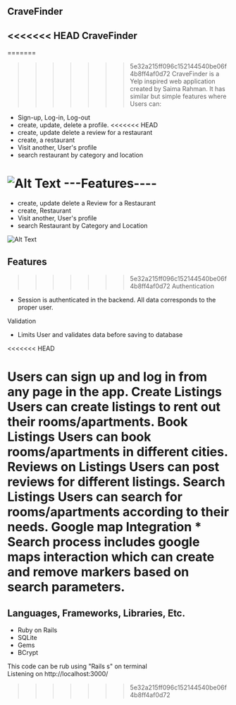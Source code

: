 ## CraveFinder

<<<<<<< HEAD
CraveFinder
--------
=======
>>>>>>> 5e32a215ff096c152144540be06f4b8ff4af0d72
CraveFinder is a Yelp inspired web application created by Saima Rahman. It has similar but simple features where
Users can:
- Sign-up, Log-in, Log-out
- create, update, delete a profile.
<<<<<<< HEAD
- create, update delete a review for a restaurant
- create, a restaurant
- Visit another, User's profile
- search restaurant by category and location

![Alt Text](https://media.giphy.com/media/Qu7rEO0EHnF00d460d/giphy.gif)
---Features----
=======
- create, update delete a Review for a Restaurant
- create, Restaurant
- Visit another, User's profile
- search Restaurant by Category and Location

![Alt Text](https://media.giphy.com/media/Qu7rEO0EHnF00d460d/giphy.gif)

## Features

>>>>>>> 5e32a215ff096c152144540be06f4b8ff4af0d72
Authentication
- Session is authenticated in the backend. All data corresponds to the proper user.

Validation
- Limits User and validates data before saving to database

<<<<<<< HEAD


Users can sign up and log in from any page in the app.
Create Listings
Users can create listings to rent out their rooms/apartments.
Book Listings
Users can book rooms/apartments in different cities.
Reviews on Listings
Users can post reviews for different listings.
Search Listings
Users can search for rooms/apartments according to their needs.
Google map Integration  * Search process includes google maps interaction which can create and remove markers based on search parameters.
=======
## Languages, Frameworks, Libraries, Etc.

- Ruby on Rails
- SQLite
- Gems
- BCrypt

This code can be rub using "Rails s" on terminal  
Listening on http://localhost:3000/
>>>>>>> 5e32a215ff096c152144540be06f4b8ff4af0d72
